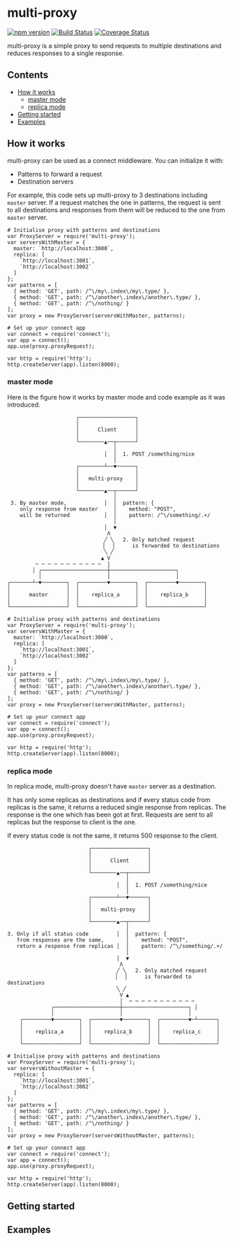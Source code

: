 multi-proxy
==========

[![npm version](https://badge.fury.io/js/multi-proxy.svg)](https://badge.fury.io/js/multi-proxy) [![Build Status](https://travis-ci.org/mookjp/multi-proxy.svg)](https://travis-ci.org/mookjp/multi-proxy) [![Coverage Status](https://coveralls.io/repos/mookjp/multi-proxy/badge.svg?branch=master&service=github)](https://coveralls.io/github/mookjp/multi-proxy?branch=master)

multi-proxy is a simple proxy to send requests to multiple destinations and
reduces responses to a single response.

<!-- START doctoc generated TOC please keep comment here to allow auto update -->
<!-- DON'T EDIT THIS SECTION, INSTEAD RE-RUN doctoc TO UPDATE -->
## Contents

- [How it works](#how-it-works)
  - [master mode](#master-mode)
  - [replica mode](#replica-mode)
- [Getting started](#getting-started)
- [Examples](#examples)

<!-- END doctoc generated TOC please keep comment here to allow auto update -->


## How it works

multi-proxy can be used as a connect middleware. You can initialize it with:

* Patterns to forward a request
* Destination servers

For example, this code sets up multi-proxy to 3 destinations including `master` server. 
If a request matches the one in patterns, the request is sent to all
destinations and responses from them will be reduced to the one from `master` server.

```
# Initialise proxy with patterns and destinations
var ProxyServer = require('multi-proxy');
var serversWithMaster = {
  master: `http://localhost:3000`,
  replica: [
    `http://localhost:3001`,
    `http://localhost:3002`
  ]
};
var patterns = [
  { method: 'GET', path: /^\/my\.index\/my\.type/ },
  { method: 'GET', path: /^\/another\.index\/another\.type/ },
  { method: 'GET', path: /^\/nothing/ }
];
var proxy = new ProxyServer(serversWithMaster, patterns);

# Set up your connect app
var connect = require('connect');
var app = connect();
app.use(proxy.proxyRequest);

var http = require('http');
http.createServer(app).listen(8000);
```

### master mode

Here is the figure how it works by master mode and code example as it was introduced.

```
                      ┌──────────────────┐                             
                      │                  │                             
                      │      Client      │                             
                      │                  │                             
                      └────────▲──┬──────┘                             
                                  │                                    
                               │  │  1. POST /something/nice           
                                  │                                    
                      ┌────────┴──▼──────┐                             
                      │                  │                             
                      │   multi-proxy    │                             
                      │                  │                             
                      └────────▲──┬──────┘                             
                                  │                                    
 3. By master mode,            │  │  pattern: {                        
    only response from master     │    method: "POST",                 
    will be returned           │  │    pattern: /^\/something/.+/      
                                  │                                    
                               │  ▼                                    
                                Λ                                      
                               ╱ ╲   2. Only matched request           
                              ▕   ▏     is forwarded to destinations   
                               ╲ ╱                                     
                              ▲ V                                      
         ─ ─ ─ ─ ─ ─ ─ ─ ─ ─ ─  │                                      
        │ ┌─────────────────────┼─────────────────────┐                
          │                     │                     │                
┌───────┴─▼────────┐  ┌─────────▼────────┐  ┌─────────▼────────┐       
│                  │  │                  │  │                  │       
│      master      │  │    replica_a     │  │    replica_b     │       
│                  │  │                  │  │                  │       
└──────────────────┘  └──────────────────┘  └──────────────────┘       
```

```
# Initialise proxy with patterns and destinations
var ProxyServer = require('multi-proxy');
var serversWithMaster = {
  master: `http://localhost:3000`,
  replica: [
    `http://localhost:3001`,
    `http://localhost:3002`
  ]
};
var patterns = [
  { method: 'GET', path: /^\/my\.index\/my\.type/ },
  { method: 'GET', path: /^\/another\.index\/another\.type/ },
  { method: 'GET', path: /^\/nothing/ }
];
var proxy = new ProxyServer(serversWithMaster, patterns);

# Set up your connect app
var connect = require('connect');
var app = connect();
app.use(proxy.proxyRequest);

var http = require('http');
http.createServer(app).listen(8000);
```

### replica mode

In replica mode, multi-proxy doesn't have `master` server as a destination.

It has only some replicas as destinations and if every status code from replicas is the same,
it returns a reduced single response from replicas. The response is the one which has been got at first.
Requests are sent to all replicas but the response to client is the one.

If every status code is not the same, it returns 500 response to the client.

```
                          ┌──────────────────┐                             
                          │                  │                             
                          │      Client      │                             
                          │                  │                             
                          └────────▲──┬──────┘                             
                                      │                                    
                                   │  │  1. POST /something/nice           
                                      │                                    
                          ┌────────┴──▼──────┐                             
                          │                  │                             
                          │   multi-proxy    │                             
                          │                  │                             
                          └────────▲──┬──────┘                             
                                      │                                    
3. Only if all status code         │  │  pattern: {                        
   from responses are the same,       │    method: "POST",                 
   return a response from replicas │  │    pattern: /^\/something/.+/      
                                      │                                    
                                   │  ▼                                    
                                    Λ                                      
                                   ╱ ╲   2. Only matched request           
                                  ▕   ▏     is forwarded to destinations   
                                   ╲ ╱                                     
                                    V ▲                                    
                                    │  ─ ─ ─ ─ ─ ─ ─ ─ ─ ─ ─               
              ┌─────────────────────┼─────────────────────┐ │              
              │                     │                     │                
    ┌─────────▼────────┐  ┌─────────▼────────┐  ┌─────────▼─┴──────┐       
    │                  │  │                  │  │                  │       
    │    replica_a     │  │    replica_b     │  │    replica_c     │       
    │                  │  │                  │  │                  │       
    └──────────────────┘  └──────────────────┘  └──────────────────┘       
```

```
# Initialise proxy with patterns and destinations
var ProxyServer = require('multi-proxy');
var serversWithoutMaster = {
  replica: [
    `http://localhost:3001`,
    `http://localhost:3002`
  ]
};
var patterns = [
  { method: 'GET', path: /^\/my\.index\/my\.type/ },
  { method: 'GET', path: /^\/another\.index\/another\.type/ },
  { method: 'GET', path: /^\/nothing/ }
];
var proxy = new ProxyServer(serversWithoutMaster, patterns);

# Set up your connect app
var connect = require('connect');
var app = connect();
app.use(proxy.proxyRequest);

var http = require('http');
http.createServer(app).listen(8000);
```

## Getting started

## Examples
